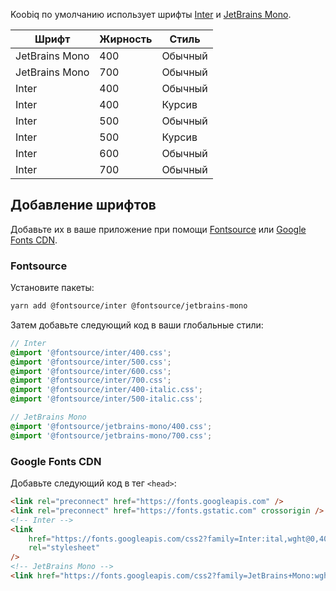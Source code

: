 Koobiq по умолчанию использует шрифты [Inter](https://github.com/rsms/inter) и [JetBrains Mono](https://github.com/JetBrains/JetBrainsMono).

| Шрифт          | Жирность | Стиль   |
| -------------- | -------- | ------- |
| JetBrains Mono | 400      | Обычный |
| JetBrains Mono | 700      | Обычный |
| Inter          | 400      | Обычный |
| Inter          | 400      | Курсив  |
| Inter          | 500      | Обычный |
| Inter          | 500      | Курсив  |
| Inter          | 600      | Обычный |
| Inter          | 700      | Обычный |

## Добавление шрифтов

Добавьте их в ваше приложение при помощи [Fontsource](#fontsource) или [Google Fonts CDN](#google-fonts-cdn).

### Fontsource

Установите пакеты:

```bash
yarn add @fontsource/inter @fontsource/jetbrains-mono
```

Затем добавьте следующий код в ваши глобальные стили:

```scss
// Inter
@import '@fontsource/inter/400.css';
@import '@fontsource/inter/500.css';
@import '@fontsource/inter/600.css';
@import '@fontsource/inter/700.css';
@import '@fontsource/inter/400-italic.css';
@import '@fontsource/inter/500-italic.css';

// JetBrains Mono
@import '@fontsource/jetbrains-mono/400.css';
@import '@fontsource/jetbrains-mono/700.css';
```

### Google Fonts CDN

Добавьте следующий код в тег `<head>`:

```html
<link rel="preconnect" href="https://fonts.googleapis.com" />
<link rel="preconnect" href="https://fonts.gstatic.com" crossorigin />
<!-- Inter -->
<link
    href="https://fonts.googleapis.com/css2?family=Inter:ital,wght@0,400;0,500;0,600;0,700;1,400;1,500&display=swap"
    rel="stylesheet"
/>
<!-- JetBrains Mono -->
<link href="https://fonts.googleapis.com/css2?family=JetBrains+Mono:wght@400;700&display=swap" rel="stylesheet" />
```
